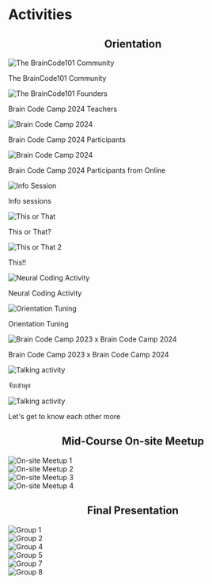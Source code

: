 # Activities

<div style="text-align:center;">
    <h2>Orientation</h2>
</div>
<div class="activities-container">
    <img src="/img-activities/2024-activities/orientation/orientation1.jpg" alt="The BrainCode101 Community">
    <p>The BrainCode101 Community</p>
</div>
<div class="activities-container">
    <img src="/img-activities/2024-activities/orientation/orientation2.jpg" alt="The BrainCode101 Founders">
    <p>Brain Code Camp 2024 Teachers</p>
</div>
<div class="activities-container">
    <img src="/img-activities/2024-activities/orientation/orientation3.jpg" alt="Brain Code Camp 2024">
    <p>Brain Code Camp 2024 Participants</p>
</div>
<div class="activities-container">
    <img src="/img-activities/2024-activities/orientation/orientation4.jpg" alt="Brain Code Camp 2024">
    <p>Brain Code Camp 2024 Participants from Online</p>
</div>
<div class="activities-container">
    <img src="/img-activities/2024-activities/orientation/orientation5.jpg" alt="Info Session">
    <p>Info sessions</p>
</div>
<div class="activities-container">
    <img src="/img-activities/2024-activities/orientation/orientation6.jpg" alt="This or That">
    <p>This or That?</p>
</div>
<div class="activities-container">
    <img src="/img-activities/2024-activities/orientation/orientation7.jpg" alt="This or That 2">
    <p>This!!</p>
</div>
<div class="activities-container">
    <img src="/img-activities/2024-activities/orientation/orientation8.jpg" alt="Neural Coding Activity">
    <p>Neural Coding Activity</p>
</div>
<div class="activities-container">
    <img src="/img-activities/2024-activities/orientation/orientation9.jpg" alt="Orientation Tuning">
    <p>Orientation Tuning</p>
</div>
<div class="activities-container">
    <img src="/img-activities/2024-activities/orientation/orientation10.jpg" alt="Brain Code Camp 2023 x Brain Code Camp 2024">
    <p>Brain Code Camp 2023 x Brain Code Camp 2024</p>
</div>
<div class="activities-container">
    <img src="/img-activities/2024-activities/orientation/orientation11.jpg" alt="Talking activity">
    <p>จับเข่าคุย</p>
</div>
<div class="activities-container">
    <img src="/img-activities/2024-activities/orientation/orientation12.jpg" alt="Talking activity">
    <p>Let's get to know each other more</p>
</div>

<div style="text-align:center;">
    <h2>Mid-Course On-site Meetup</h2>
</div>
<div class="activities-container">
    <img src="/img-activities/2024-activities/on-site-meetup/meetup1.jpg" alt="On-site Meetup 1">
</div>
<div class="activities-container">
    <img src="/img-activities/2024-activities/on-site-meetup/meetup2.jpg" alt="On-site Meetup 2">
</div>
<div class="activities-container">
    <img src="/img-activities/2024-activities/on-site-meetup/meetup3.jpg" alt="On-site Meetup 3">
</div>
<div class="activities-container">
    <img src="/img-activities/2024-activities/on-site-meetup/meetup4.jpg" alt="On-site Meetup 4">
</div>

<div style="text-align:center;">
    <h2>Final Presentation</h2>
</div>
<div class="activities-container">
    <img src="/img-activities/2024-activities/final-presentations/group1.jpg" alt="Group 1">
</div>
<div class="activities-container">
    <img src="/img-activities/2024-activities/final-presentations/group2.jpg" alt="Group 2">
</div>
<div class="activities-container">
    <img src="/img-activities/2024-activities/final-presentations/group4.jpg" alt="Group 4">
</div>
<div class="activities-container">
    <img src="/img-activities/2024-activities/final-presentations/group5.jpg" alt="Group 5">
</div>
<div class="activities-container">
    <img src="/img-activities/2024-activities/final-presentations/group7.jpg" alt="Group 7">
</div>
<div class="activities-container">
    <img src="/img-activities/2024-activities/final-presentations/group8.jpg" alt="Group 8">
</div>
